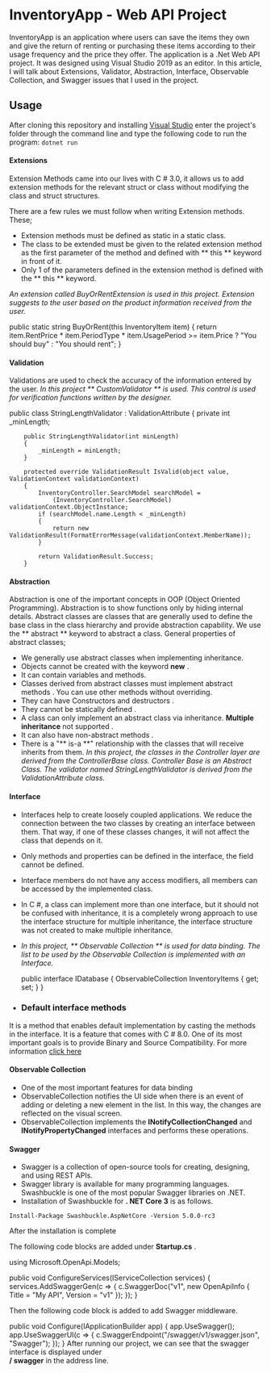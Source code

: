 
# InventoryApp - Web API Project

InventoryApp is an application where users can save the items they own and give the return of renting or purchasing these items according to their usage frequency and the price they offer. The application is a .Net Web API project. It was designed using Visual Studio 2019 as an editor. In this article, I will talk about Extensions, Validator, Abstraction, Interface, Observable Collection, and Swagger issues that I used in the project.

## Usage
After cloning this repository and installing [Visual Studio](https://visualstudio.microsoft.com/tr/downloads/) enter the project's folder through the command line and type the following code to run the program: `dotnet run`

#### Extensions

Extension Methods came into our lives with C # 3.0, it allows us to add extension methods for the relevant struct or class without modifying the class and struct structures.

There are a few rules we must follow when writing Extension methods. These;

- Extension methods must be defined as static in a static class.
- The class to be extended must be given to the related extension method as the first parameter of the method and defined with ** this ** keyword in front of it.
- Only 1 of the parameters defined in the extension method is defined with the ** this ** keyword.

_An extension called BuyOrRentExtension is used in this project. Extension suggests to the user based on the product information received from the user._

public static string BuyOrRent(this InventoryItem item)
        {
            return item.RentPrice * item.PeriodType * item.UsagePeriod  >= item.Price ? "You should buy" : "You should rent";
        }
    

#### Validation

Validations are used to check the accuracy of the information entered by the user. *In this project ** CustomValidator ** is used. This control is used for verification functions written by the designer.* 

public class StringLengthValidator : ValidationAttribute
    {
        private int _minLength;

        public StringLengthValidator(int minLength)
        {
            _minLength = minLength;
        }

        protected override ValidationResult IsValid(object value, ValidationContext validationContext)
        {
            InventoryController.SearchModel searchModel =
                (InventoryController.SearchModel) validationContext.ObjectInstance;
            if (searchModel.name.Length < _minLength)
            {
                return new ValidationResult(FormatErrorMessage(validationContext.MemberName));
            }

            return ValidationResult.Success;
        }

    

#### Abstraction

Abstraction is one of the important concepts in OOP (Object Oriented Programming). Abstraction is to show functions only by hiding internal details. Abstract classes are classes that are generally used to define the base class in the class hierarchy and provide abstraction capability. We use the ** abstract ** keyword to abstract a class. General properties of abstract classes;

- We generally use abstract classes when implementing inheritance.
- Objects cannot be created with the keyword **new** .
- It can contain variables and methods.
- Classes derived from abstract classes must implement abstract methods . You can use other methods without overriding.
- They can have Constructors and destructors .
- They cannot be statically defined .
- A class can only implement an abstract class via inheritance. **Multiple inheritance** not supported .
- It can also have non-abstract methods .
- There is a "** is-a **" relationship with the classes that will receive inherits from them. *In this project, the classes in the Controller layer are derived from the ControllerBase class. Controller Base is an Abstract Class. The validator named StringLengthValidator is derived from the ValidationAttribute class.*


#### Interface

- Interfaces help to create loosely coupled applications. We reduce the connection between the two classes by creating an interface between them. That way, if one of these classes changes, it will not affect the class that depends on it.
- Only methods and properties can be defined in the interface, the field cannot be defined.
- Interface members do not have any access modifiers, all members can be accessed by the implemented class.
- In C #, a class can implement more than one interface, but it should not be confused with inheritance, it is a completely wrong approach to use the interface structure for multiple inheritance, the interface structure was not created to make multiple inheritance. 
- *In this project, ** Observable Collection ** is used for data binding. The list to be used by the Observable Collection is implemented with an Interface.*

    public interface IDatabase
    { 
        ObservableCollection<InventoryItem> InventoryItems { get; set; }
    }

-   ### Default interface methods
    
It is a method that enables default implementation by casting the methods in the interface. It is a feature that comes with C # 8.0. One of its most important goals is to provide Binary and Source Compatibility.
 For more information  [click here](https://docs.microsoft.com/en-us/dotnet/csharp/whats-new/csharp-8#default-interface-methods) 

#### Observable Collection

- One of the most important features for data binding
- ObservableCollection notifies the UI side when there is an event of adding or deleting a new element in the list. In this way, the changes are reflected on the visual screen.
- ObservableCollection implements the  **INotifyCollectionChanged**  and **INotifyPropertyChanged**  interfaces and performs these operations.

#### Swagger

- Swagger is a collection of open-source tools for creating, designing, and using REST APIs.
- Swagger library is available for many programming languages. Swashbuckle is one of the most popular Swagger libraries on .NET.
- Installation of Swashbuckle for **. NET Core 3**  is as follows.

```
Install-Package Swashbuckle.AspNetCore -Version 5.0.0-rc3

```

After the installation is complete

The following code blocks are added under  **Startup.cs** .

using Microsoft.OpenApi.Models;

public void ConfigureServices(IServiceCollection services)
{
services.AddSwaggerGen(c =>
{
c.SwaggerDoc("v1", new OpenApiInfo { Title = "My API", Version = "v1" });
});
}

Then the following code block is added to add Swagger middleware.

public void Configure(IApplicationBuilder app)
{
app.UseSwagger();
app.UseSwaggerUI(c =>
{
c.SwaggerEndpoint("/swagger/v1/swagger.json", "Swagger");
});
}
After running our project, we can see that the swagger interface is displayed under  
**/ swagger**  in the address line.


